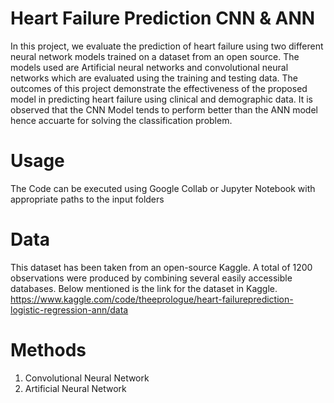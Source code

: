 # Heart Failure Prediction CNN & ANN
In this project, we evaluate the prediction of heart failure using two different neural network models trained on a dataset from an open source. The models used are Artificial neural networks and convolutional neural networks which are evaluated using the training and testing data. The outcomes of this project demonstrate the effectiveness of the proposed model in predicting heart failure using clinical and demographic data. It is observed that the CNN Model tends to perform better than the ANN model hence accuarte for solving the classification problem.

# Usage 
The Code can be executed using Google Collab or Jupyter Notebook with appropriate paths to the input folders

# Data
This dataset has been taken from an open-source Kaggle. A total of 1200 observations were produced by combining several easily accessible databases. 
Below mentioned is the link for the dataset in Kaggle.
https://www.kaggle.com/code/theeprologue/heart-failureprediction-logistic-regression-ann/data

# Methods
1. Convolutional Neural Network
2. Artificial Neural Network
